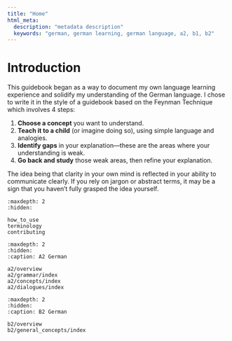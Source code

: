 ```yaml
---
title: "Home"
html_meta:
  description: "metadata description"
  keywords: "german, german learning, german language, a2, b1, b2"
---
```


# Introduction

<!-- The *Open German Guidebook" is an open document written by German learners for German learners. It is a collection of notes, grammar rules, and examples that can help you learn the German language. It aims to clearly and simply outline and explain the things you need to know at each stage of your learning journey. -->



<!-- :::{epigraph}
"If you can't explain it simply, you don't understand it well enough."

-- Someone Wise
::: -->

This guidebook began as a way to document my own language learning experience and solidify my understanding of the German language. I chose to write it in the style of a guidebook based on the Feynman Technique which involves 4 steps:

1. **Choose a concept** you want to understand.
2. **Teach it to a child** (or imagine doing so), using simple language and analogies.
3. **Identify gaps** in your explanation—these are the areas where your understanding is weak.
4. **Go back and study** those weak areas, then refine your explanation.

The idea being that clarity in your own mind is reflected in your ability to communicate clearly. If you rely on jargon or abstract terms, it may be a sign that you haven’t fully grasped the idea yourself.

```{toctree}
:maxdepth: 2
:hidden:

how_to_use
terminology
contributing
```


```{toctree}
:maxdepth: 2
:hidden:
:caption: A2 German

a2/overview
a2/grammar/index
a2/concepts/index
a2/dialogues/index
```

<!-- ```{toctree}
:maxdepth: 1
:hidden:
:caption: B1 German

b1/overview
b1/general_concepts/index
b1/sentence_building/index
b1/grammar/index
b1/dialogues/index

```
 -->

```{toctree}
:maxdepth: 2
:hidden:
:caption: B2 German

b2/overview
b2/general_concepts/index
```
<!-- b2/sentence_building/index -->
<!-- b2/grammar/index -->
<!-- b2/dialogues/index -->

<!-- ```{toctree}
:maxdepth: 1
:hidden:
:caption: Resources

nebensaetze
``` -->